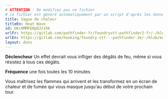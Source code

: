 ```yaml
---
# ATTENTION : Ne modifiez pas ce fichier
# Ce fichier est généré automatiquement par un script d'après les données du module Foundry VTT officiel et de sa traduction
title: Vague de chaleur
titleEn: Heat Wave
id: bKc8MMFEOpOJJihb
urlFr: https://gitlab.com/pathfinder-fr/foundryvtt-pathfinder2-fr/-/blob/master/data/feats/bKc8MMFEOpOJJihb.htm
urlEn: https://gitlab.com/hooking/foundry-vtt---pathfinder-2e/-/blob/master/packs/data/feats.db/heat-wave.json
layout: dons
---
```

**Déclencheur** Un effet devrait vous infliger des dégâts de feu, même si vous résistez à tous ces dégâts.

**Fréquence** une fois toutes les 10 minutes

Vous maîtrisez les flammes qui arrivent et les transformez en un écran de chaleur et de fumée qui vous masque jusqu'au début de votre prochain tour.
